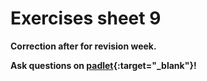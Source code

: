 # Exercises sheet 9

**Correction after for revision week.**

**Ask questions on [padlet](https://uob.padlet.org/sanjayrawat/nndaw2bef7vf8jgr){:target="_blank"}!**

